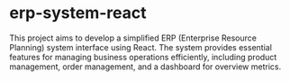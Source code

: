 # erp-system-react
This project aims to develop a simplified ERP (Enterprise Resource Planning) system interface using React. The system provides essential features for managing business operations efficiently, including product management, order management, and a dashboard for overview metrics.

